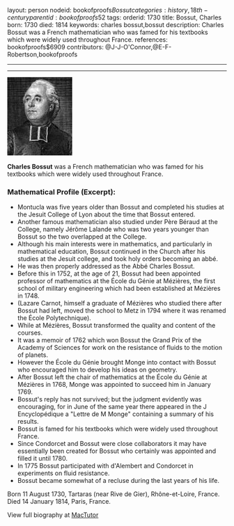 layout: person
nodeid: bookofproofs$Bossut
categories: history,18th-century
parentid: bookofproofs$52
tags: 
orderid: 1730
title: Bossut, Charles
born: 1730
died: 1814
keywords: charles bossut,bossut
description: Charles Bossut was a French mathematician who was famed for his textbooks which were widely used throughout France.
references: bookofproofs$6909
contributors: @J-J-O'Connor,@E-F-Robertson,bookofproofs

---



---

![Bossut.jpg](https://github.com/bookofproofs/bookofproofs.github.io/blob/main/_sources/_assets/images/portraits/Bossut.jpg?raw=true)

**Charles Bossut** was a French mathematician who was famed for his textbooks which were widely used throughout France.

### Mathematical Profile (Excerpt):
* Montucla was five years older than Bossut and completed his studies at the Jesuit College of Lyon about the time that Bossut entered.
* Another famous mathematician also studied under Père Béraud at the College, namely Jérôme Lalande who was two years younger than Bossut so the two overlapped at the College.
* Although his main interests were in mathematics, and particularly in mathematical education, Bossut continued in the Church after his studies at the Jesuit college, and took holy orders becoming an abbé.
* He was then properly addressed as the Abbé Charles Bossut.
* Before this in 1752, at the age of 21, Bossut had been appointed professor of mathematics at the École du Génie at Mézières, the first school of military engineering which had been established at Mézières in 1748.
* (Lazare Carnot, himself a graduate of Mézières who studied there after Bossut had left, moved the school to Metz in 1794 where it was renamed the École Polytechnique).
* While at Mézières, Bossut transformed the quality and content of the courses.
* It was a memoir of 1762 which won Bossut the Grand Prix of the Academy of Sciences for work on the resistance of fluids to the motion of planets.
* However the École du Génie brought Monge into contact with  Bossut who encouraged him to develop his ideas on geometry.
* After Bossut left the chair of mathematics at the École du Génie at Mézières in 1768, Monge was appointed to succeed him in January 1769.
* Bossut's reply has not survived; but the judgment evidently was encouraging, for in June of the same year there appeared in the J Encyclopédique a "Lettre de M Monge" containing a summary of his results.
* Bossut is famed for his textbooks which were widely used throughout France.
* Since Condorcet and Bossut were close collaborators it may have essentially been created for Bossut who certainly was appointed and filled it until 1780.
* In 1775 Bossut participated with d'Alembert and Condorcet in experiments on fluid resistance.
* Bossut became somewhat of a recluse during the last years of his life.

Born 11 August 1730, Tartaras (near Rive de Gier), Rhône-et-Loire, France. Died 14 January 1814, Paris, France.

View full biography at [MacTutor](https://mathshistory.st-andrews.ac.uk/Biographies/Bossut/)

